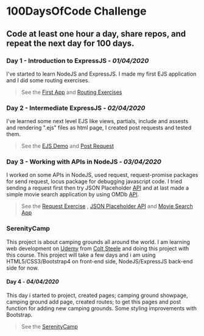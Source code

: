 # 100DaysOfCode Challenge
## Code at least one hour a day, share repos, and repeat the next day for 100 days.

### Day 1 - Introduction to ExpressJS - *01/04/2020*
I've started to learn NodeJS and ExpressJS. I made my first EJS application and I did some routing exercises.
  
  > See the [First App](https://github.com/kaanakdeniz/100DaysOfCode/tree/master/Day1%20-%20IntroToExpress/FirstExpressApp) and 
  [Routing Exercises](https://github.com/kaanakdeniz/100DaysOfCode/tree/master/Day1%20-%20IntroToExpress/Routing%20Exercies)
  
### Day 2 - Intermediate ExpressJS - *02/04/2020*
I've learned some next level EJS like views, partials, include and assests and rendering ".ejs" files as html page, I created post requests and tested them.
   
  > See the [EJS Demo](https://github.com/kaanakdeniz/100DaysOfCode/tree/master/Day2%20-%20Intermediate%20Express/EJSDemo) and 
  [Post Request](https://github.com/kaanakdeniz/100DaysOfCode/tree/master/Day2%20-%20Intermediate%20Express/PostRequest)
    
### Day 3 - Working with APIs in NodeJS - *03/04/2020*
I worked on some APIs in NodeJS, used request, request-promise packages for send request, locus package for debugging javascript code. I tried sending a request first then try JSON Placeholder [API](https://jsonplaceholder.typicode.com/) and at last made a simple movie search application by using OMDb [API](http://www.omdbapi.com/).
   
  > See the [Request Exercise](https://github.com/kaanakdeniz/100DaysOfCode/tree/master/Day3%20-%20Working%20with%20APIs/First%20Exercise) , [JSON Placeholder API](https://github.com/kaanakdeniz/100DaysOfCode/tree/master/Day3%20-%20Working%20with%20APIs/JSON%20Placeholder%20API) and [Movie Search App](https://github.com/kaanakdeniz/100DaysOfCode/tree/master/Day3%20-%20Working%20with%20APIs/Movie%20Search%20App)
  
### SerenityCamp 
This project is about camping grounds all around the world. I am learning web development on [Udemy](https://www.udemy.com/course/the-web-developer-bootcamp/) from [Colt Steele](https://github.com/Colt) and doing this project with this course. This project will take a few days and i am using HTML5/CSS3/Bootstrap4 on front-end side, NodeJS/ExpressJS back-end side for now.

#### Day 4 - *04/04/2020*
This day i started to project, created pages; camping ground showpage, camping ground add page, created routes; to get this pages and post function for adding new camping grounds. Some styling improvements with Bootstrap.
    
 > See the [SerenityCamp](https://github.com/kaanakdeniz/100DaysOfCode/tree/master/Day4%20-%20SerenityCamp)
